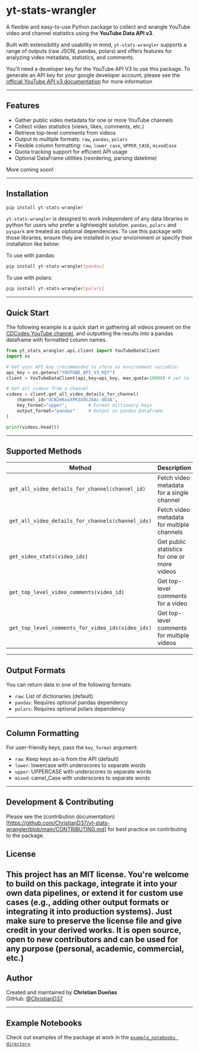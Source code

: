 # yt-stats-wrangler

A flexible and easy-to-use Python package to collect and wrangle YouTube video and channel statistics using the **YouTube Data API v3**.

Built with extensibility and usability in mind, `yt-stats-wrangler` supports a range of outputs (raw JSON, pandas, polars) and offers features for analyzing video metadata, statistics, and comments.

You'll need a developer key for the YouTube API V3 to use this package. To generate an API key for your google developer account, please see the [official YouTube API v3 documentation](https://developers.google.com/youtube/v3/getting-started) for more information

---

## Features

- Gather public video metadata for one or more YouTube channels
- Collect video statistics (views, likes, comments, etc.)
- Retrieve top-level comments from videos
- Output to multiple formats: `raw`, `pandas`, `polars`
- Flexible column formatting: `raw`, `lower_case`, `UPPER_CASE`, `mixedCase`
- Quota tracking support for efficient API usage
- Optional DataFrame utilities (reordering, parsing datetime)

More coming soon!

---

## Installation

```bash
pip install yt-stats-wrangler
```

`yt-stats-wrangler` is designed to work independent of any data libraries in python for users who prefer a lightweight solution. `pandas`, `polars` and `pyspark` are treated as oiptional dependencies. To use this package with those libraries, ensure they are installed in your enviornment or specify their installation like below:

To use with pandas:
```bash
pip install yt-stats-wrangler[pandas]
```

To use with polars:
```bash
pip install yt-stats-wrangler[polars]
```

---

## Quick Start

The following example is a quick start in gathering all videos present on the  [CDCodes YouTube channel](https://www.youtube.com/@cdcodes), and outputting the results into a pandas dataframe with formatted column names.

```python
from yt_stats_wrangler.api.client import YouTubeDataClient
import os

# Get your API key (recommended to store as environment variable)
api_key = os.getenv("YOUTUBE_API_V3_KEY")
client = YouTubeDataClient(api_key=api_key, max_quota=10000) # set to -1 for unlimited

# Get all videos from a channel
videos = client.get_all_video_details_for_channel(
    channel_id="UCB2mKxxXPK3X8SJkAc-db3A",
    key_format="upper",        # Format dictionary keys
    output_format="pandas"     # Output as pandas DataFrame
)

print(videos.head())
```

---

## Supported Methods

| Method | Description |
|--------|-------------|
| `get_all_video_details_for_channel(channel_id)` | Fetch video metadata for a single channel |
| `get_all_video_details_for_channels(channel_ids)` | Fetch video metadata for multiple channels |
| `get_video_stats(video_ids)` | Get public statistics for one or more videos |
| `get_top_level_video_comments(video_id)` | Get top-level comments for a video |
| `get_top_level_comments_for_video_ids(video_ids)` | Get top-level comments for multiple videos |

---

## Output Formats

You can return data in one of the following formats:
- `raw`: List of dictionaries (default)
- `pandas`: Requires optional pandas dependency
- `polars`: Requires optional polars dependency

---

## Column Formatting

For user-friendly keys, pass the `key_format` argument:
- `raw`: Keep keys as-is from the API (default)
- `lower`: lowercase with underscores to separate words
- `upper`: UPPERCASE with underscores to separate words
- `mixed`: camel_Case with underscores to separate words

---

## Development & Contributing

Please see the (contribution documentation)[https://github.com/ChristianD37/yt-stats-wrangler/blob/main/CONTRIBUTING.md] for best practice on contributing to the package.


## License

This project has an MIT license. You're welcome to build on this package, integrate it into your own data pipelines, or extend it for custom use cases (e.g., adding other output formats or integrating it into production systems). Just make sure to preserve the license file and give credit in your derived works.  It is open source, open to new contributors and can be used for any purpose (personal, academic, commercial, etc.)
---

## Author

Created and maintained by **Christian Dueñas**  
GitHub: [@ChristianD37](https://github.com/ChristianD37)



---

## Example Notebooks

Check out examples of the package at work in the  [`example_notebooks directory`](https://github.com/ChristianD37/yt-stats-wrangler/tree/main/example_notebooks).

